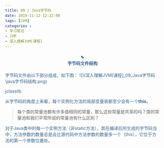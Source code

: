 ```yaml
---
title: 09 | Java字节码
date: 2019-11-12 12:22:00
tags: [JVM]
categories :
- 学习笔记
- JVM
- 深入理解JVM[课程]
---
```


<center> <h4><font color = "#36648B">✎</br>字节码文件结构</center>
字节码文件由以下部分组成，如下图：
![](深入理解JVM[课程]_09_Java字节码\java字节码结构.png)





jclasslib

从字节码的角度上来看，每个实例化方法的局部变量表都至少会有一个**this**。

> 每个类的常量池都有许多值相同的常量，那么这些常量是共享的吗？类的常量池和我们平常所说的常量池有什么区别？







对于Java类中的每一个实例方法（非static方法），其在编译后所生成的字节码当中，方法参数的数量总是会比源代码中方法参数的数量多一个（this），它位于方法的第一个参数位置处。